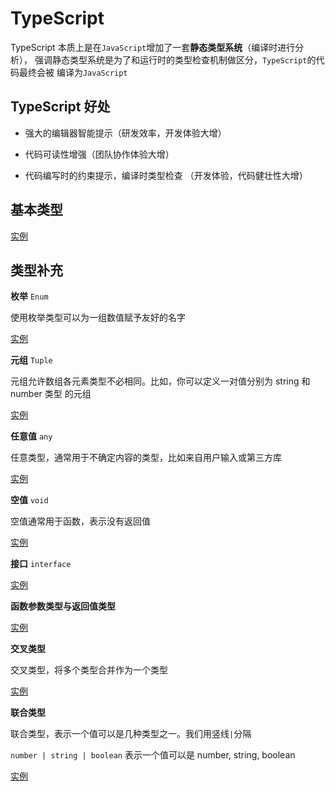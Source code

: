 # TypeScript

TypeScript 本质上是在`JavaScript`增加了一套**静态类型系统**（编译时进行分析），
强调静态类型系统是为了和运行时的类型检查机制做区分，`TypeScript`的代码最终会被
编译为`JavaScript`

## TypeScript 好处

- 强大的编辑器智能提示（研发效率，开发体验大增）

- 代码可读性增强（团队协作体验大增）

- 代码编写时的约束提示，编译时类型检查 （开发体验，代码健壮性大增）

## 基本类型

[实例](../src/a.ts)

## 类型补充

**枚举** `Enum`

使用枚举类型可以为一组数值赋予友好的名字

[实例](../src/b.ts)

**元组** `Tuple`

元组允许数组各元素类型不必相同。比如，你可以定义一对值分别为 string 和 number 类型
的元组

[实例](../src/b.ts)

**任意值** `any`

任意类型，通常用于不确定内容的类型，比如来自用户输入或第三方库

[实例](../src/b.ts)

**空值** `void`

空值通常用于函数，表示没有返回值

[实例](../src/b.ts)

**接口** `interface`

[实例](../src/b.ts)

**函数参数类型与返回值类型**

[实例](../src/b.ts)

**交叉类型**

交叉类型，将多个类型合并作为一个类型

[实例](../src/b.ts)

**联合类型**

联合类型，表示一个值可以是几种类型之一。我们用竖线`|`分隔

`number | string | boolean` 表示一个值可以是 number, string, boolean

[实例](../src/b.ts)
